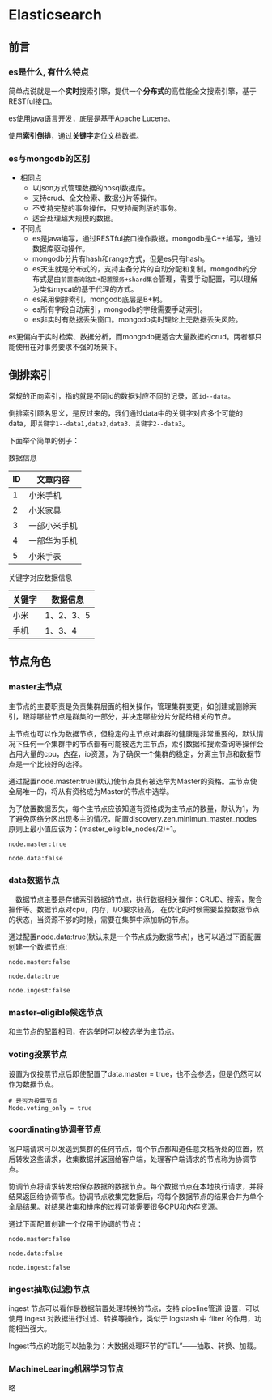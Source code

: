# Elasticsearch

## 前言

### es是什么, 有什么特点

简单点说就是一个**实时**搜索引擎，提供一个**分布式**的高性能全文搜索引擎，基于RESTful接口。

es使用java语言开发，底层是基于Apache Lucene。

使用**索引倒排**，通过**关键字**定位文档数据。

### es与mongodb的区别

* 相同点
    * 以json方式管理数据的nosql数据库。
    * 支持crud、全文检索、数据分片等操作。
    * 不支持完整的事务操作，只支持阉割版的事务。
    * 适合处理超大规模的数据。
* 不同点
    * es是java编写，通过RESTful接口操作数据。mongodb是C++编写，通过数据库驱动操作。
    * mongodb分片有hash和range方式，但是es只有hash。
    * es天生就是分布式的，支持主备分片的自动分配和复制。mongodb的分布式是由`前置查询路由+配置服务+shard集合`管理，需要手动配置，可以理解为类似mycat的基于代理的方式。
    * es采用倒排索引，mongodb底层是B+树。
    * es所有字段自动索引，mongodb的字段需要手动索引。
    * es非实时有数据丢失窗口。mongodb实时理论上无数据丢失风险。

es更偏向于实时检索、数据分析，而mongodb更适合大量数据的crud。两者都只能使用在对事务要求不强的场景下。

## 倒排索引

常规的正向索引，指的就是不同id的数据对应不同的记录，即`id--data`。

倒排索引顾名思义，是反过来的，我们通过data中的关键字对应多个可能的data，即`关键字1--data1,data2,data3`、`关键字2--data3`。

下面举个简单的例子：

数据信息

|ID| 文章内容     |
|--|--|
|1| 小米手机     |
|2| 小米家具     |
|3| 一部小米手机 |
|4| 一部华为手机 |
|5| 小米手表     |

关键字对应数据信息

| 关键字 | 数据信息   |
| ------ | ---------- |
| 小米   | 1、2、3、5 |
| 手机   | 1、3、4    |

## 节点角色

### master主节点

主节点的主要职责是负责集群层面的相关操作，管理集群变更，如创建或删除索引，跟踪哪些节点是群集的一部分，并决定哪些分片分配给相关的节点。

主节点也可以作为数据节点，但稳定的主节点对集群的健康是非常重要的，默认情况下任何一个集群中的节点都有可能被选为主节点，索引数据和搜索查询等操作会占用大量的cpu，[内存](https://so.csdn.net/so/search?q=内存&spm=1001.2101.3001.7020)，io资源，为了确保一个集群的稳定，分离主节点和数据节点是一个比较好的选择。

通过配置node.master:true(默认)使节点具有被选举为Master的资格。主节点使全局唯一的，将从有资格成为Master的节点中选举。

为了放置数据丢失，每个主节点应该知道有资格成为主节点的数量，默认为1，为了避免网络分区出现多主的情况，配置discovery.zen.minimun_master_nodes原则上最小值应该为：(master_eligible_nodes/2)+1。

```
node.master:true
    
node.data:false
```

### data数据节点

　数据节点主要是存储索引数据的节点，执行数据相关操作：CRUD、搜索，聚合操作等。数据节点对cpu，内存，I/O要求较高， 在优化的时候需要监控数据节点的状态，当资源不够的时候，需要在集群中添加新的节点。

通过配置node.data:true(默认来是一个节点成为数据节点)，也可以通过下面配置创建一个数据节点:

```
node.master:false

node.data:true

node.ingest:false
```

### master-eligible候选节点

和主节点的配置相同，在选举时可以被选举为主节点。

### voting投票节点

设置为仅投票节点后即使配置了data.master = true，也不会参选，但是仍然可以作为数据节点。
```
# 是否为投票节点
Node.voting_only = true
```

### coordinating协调者节点

客户端请求可以发送到集群的任何节点，每个节点都知道任意文档所处的位置，然后转发这些请求，收集数据并返回给客户端，处理客户端请求的节点称为协调节点。

协调节点将请求转发给保存数据的数据节点。每个数据节点在本地执行请求，并将结果返回给协调节点。协调节点收集完数据后，将每个数据节点的结果合并为单个全局结果。对结果收集和排序的过程可能需要很多CPU和内存资源。

通过下面配置创建一个仅用于协调的节点：

```
node.master:false

node.data:false

node.ingest:false
```

### ingest抽取(过滤)节点

ingest 节点可以看作是数据前置处理转换的节点，支持 pipeline管道 设置，可以使用 ingest 对数据进行过滤、转换等操作，类似于 logstash 中 filter 的作用，功能相当强大。

Ingest节点的功能可以抽象为：大数据处理环节的“ETL”——抽取、转换、加载。

### MachineLearing机器学习节点

略

